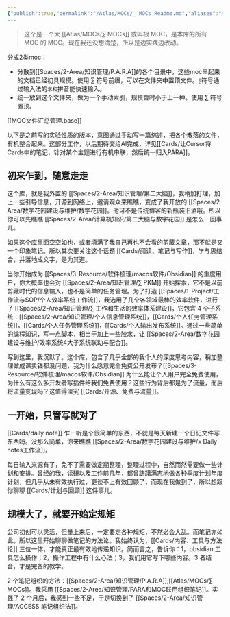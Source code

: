 ```yaml
---
{"publish":true,"permalink":"/Atlas/MOCs/_ MOCs Readme.md","aliases":"MOC","title":"∑ MOCs","created":"2022-06-06","modified":"2025-07-09","published":"2025-07-12T03:18:00.746+08:00","tags":["moc"],"cssclasses":""}
---
```



> 这个是一个大 [[Atlas/MOCs/∑ MOCs]] 或叫根 MOC，是本库的所有 MOC 的 MOC。现在我还没想清楚，所以是边实践边改动。

分成2类moc：

- 分散到[[Spaces/2-Area/知识管理/P.A.R.A]]的各个目录中，这些moc串起来的文档已经初具规模。使用 ∑ 符号前缀，可以在文件夹中置顶文件。`∑`符号通过输入法的`求和`拼音能快速输入。
- 统一放到这个文件夹，做为一个手动索引，规模暂时小于上一种。使用 ∑ 符号置顶。

[[MOC文件汇总管理.base]]

以下是之前写的实验性质的版本，意图通过手动写一篇综述，把各个散落的文件，有机整合起来。这部分工作，以后期待交给AI完成，详见[[Cards/让Cursor将Cards中的笔记，针对某个主题进行有机串联，然后统一归入PARA]]。

## 初来乍到，随意走走

这个库，就是我外置的 [[Spaces/2-Area/知识管理/第二大脑]]，我稍加打理，加上一些引导信息，开源到网络上，邀请观众来瞧瞧，变成了我开放的 [[Spaces/2-Area/数字花园建设与维护/数字花园]]。他可不是传统博客的新瓶装旧酒哦。所以你可以先瞧瞧 [[Spaces/2-Area/计算机知识/第二大脑与数字花园]] 是怎么一回事儿。

如果这个库里面空空如也，或者填满了我自己再也不会看的剪藏文章，那不就是又一个印象笔记。所以其次要关注这个话题 [[Cards/阅读、笔记与写作]]，学与思结合，并落地成文字，是为其道。

当你开始成为 [[Spaces/3-Resource/软件梳理/macos软件/Obsidian]] 的重度用户，你大概率也会对 [[Spaces/2-Area/知识管理/∑ PKM]] 开始探索，它不是以前剪藏时代的信息输入，也不是简单的任务管理。为了打造 [[Spaces/1-Project/工作流与SOP/个人效率系统工作流]]，我选用了几个各领域最棒的效率软件，进行了 [[Spaces/2-Area/知识管理/∑ 工作和生活的效率体系建设]]，它包含 4 个子系统：[[Spaces/2-Area/知识管理/个人信息管理系统]]，[[Cards/个人任务管理系统]]，[[Cards/个人任务管理系统]]，[[Cards/个人输出发布系统]]。通过一些简单的编程知识，写一点脚本，相当于加上一些胶水，让 [[Spaces/2-Area/数字花园建设与维护/效率系统4大子系统联动与配合]]。

写到这里，我沉默了。这个库，包含了几乎全部的我个人的深度思考内容，稍加整理做成课卖钱都没问题，我为什么愿意完全免费公开发布？[[Spaces/3-Resource/软件梳理/macos软件/Obsidian]] 为什么能让个人用户完全免费使用，为什么有这么多开发者写插件给我们免费使用？这些行为背后都是为了流量，而后将流量变现吗？这值得深究 [[Cards/开源、免费与流量]]。

## 一开始，只管写就对了

[[Cards/daily note]] 乍一听是个很简单的东西，不就是每天新建一个日记文件写东西吗。没那么简单，你来瞧瞧 [[Spaces/2-Area/数字花园建设与维护/» Daily notes工作流]]。

每日输入来源有了，免不了需要做定期整理，整理过程中，自然而然需要做一些计划和安排。曾经的我，读研以及工作前几年，都曾踌躇满志地做各种季度计划年度计划，但几乎从未有效执行过，更谈不上有效回顾了，而现在我做到了，所以想跟你聊聊 [[Cards/计划与回顾]] 这件事儿。

## 规模大了，就要开始定规矩

公司初创可以灵活，但量上来后，一定要定各种规矩，不然必会大乱。而笔记亦如此。所以这里开始聊聊做笔记的方法论。我始终认为，[[Cards/内容、工具与方法论]] 三位一体，才能真正最有效地传递知识。简而言之，告诉你：1，obsidian 工具怎么操作；2，操作工程中有什么心法；3，我们用它写下哪些内容。3 者结合，才是完备的教学。

2 个笔记组织的方法：[[Spaces/2-Area/知识管理/P.A.R.A]],[[Atlas/MOCs/∑ MOCs]]。我采用 [[Spaces/2-Area/知识管理/PARA和MOC联用组织笔记]]。实践了 2 个月后，我感到一些不足，于是切换到了 [[Spaces/2-Area/知识管理/ACCESS 笔记组织法]]。
